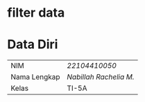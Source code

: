 # filter data

# Data Diri

|              |                    |
| ------------ | ------------------ |
| NIM          | _22104410050_      |
| Nama Lengkap | _Nabillah Rachelia M._ |
| Kelas        | TI-5A              |
